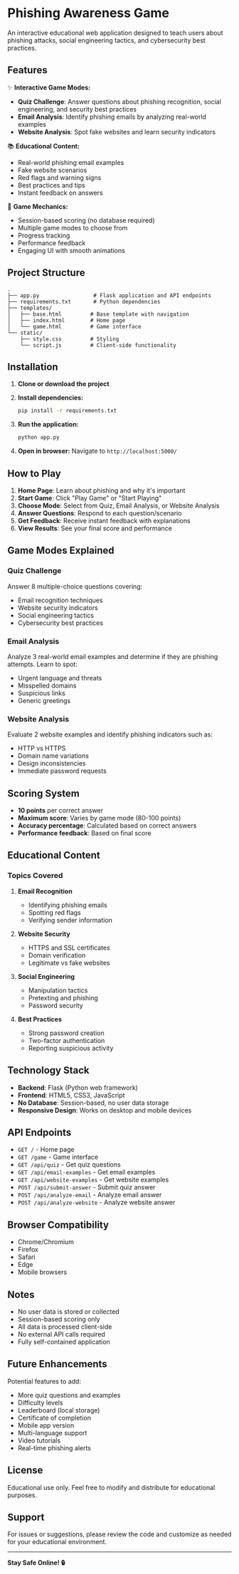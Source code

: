 #  Phishing Awareness Game

An interactive educational web application designed to teach users about phishing attacks, social engineering tactics, and cybersecurity best practices.

## Features

✨ **Interactive Game Modes:**
- **Quiz Challenge**: Answer questions about phishing recognition, social engineering, and security best practices
- **Email Analysis**: Identify phishing emails by analyzing real-world examples
- **Website Analysis**: Spot fake websites and learn security indicators

📚 **Educational Content:**
- Real-world phishing email examples
- Fake website scenarios
- Red flags and warning signs
- Best practices and tips
- Instant feedback on answers

🎯 **Game Mechanics:**
- Session-based scoring (no database required)
- Multiple game modes to choose from
- Progress tracking
- Performance feedback
- Engaging UI with smooth animations

## Project Structure

```
.
├── app.py                 # Flask application and API endpoints
├── requirements.txt       # Python dependencies
├── templates/
│   ├── base.html         # Base template with navigation
│   ├── index.html        # Home page
│   └── game.html         # Game interface
└── static/
    ├── style.css         # Styling
    └── script.js         # Client-side functionality
```

## Installation

1. **Clone or download the project**

2. **Install dependencies:**
   ```bash
   pip install -r requirements.txt
   ```

3. **Run the application:**
   ```bash
   python app.py
   ```

4. **Open in browser:**
   Navigate to `http://localhost:5000/`

## How to Play

1. **Home Page**: Learn about phishing and why it's important
2. **Start Game**: Click "Play Game" or "Start Playing"
3. **Choose Mode**: Select from Quiz, Email Analysis, or Website Analysis
4. **Answer Questions**: Respond to each question/scenario
5. **Get Feedback**: Receive instant feedback with explanations
6. **View Results**: See your final score and performance

## Game Modes Explained

### Quiz Challenge
Answer 8 multiple-choice questions covering:
- Email recognition techniques
- Website security indicators
- Social engineering tactics
- Cybersecurity best practices

### Email Analysis
Analyze 3 real-world email examples and determine if they are phishing attempts. Learn to spot:
- Urgent language and threats
- Misspelled domains
- Suspicious links
- Generic greetings

### Website Analysis
Evaluate 2 website examples and identify phishing indicators such as:
- HTTP vs HTTPS
- Domain name variations
- Design inconsistencies
- Immediate password requests

## Scoring System

- **10 points** per correct answer
- **Maximum score**: Varies by game mode (80-100 points)
- **Accuracy percentage**: Calculated based on correct answers
- **Performance feedback**: Based on final score

## Educational Content

### Topics Covered

1. **Email Recognition**
   - Identifying phishing emails
   - Spotting red flags
   - Verifying sender information

2. **Website Security**
   - HTTPS and SSL certificates
   - Domain verification
   - Legitimate vs fake websites

3. **Social Engineering**
   - Manipulation tactics
   - Pretexting and phishing
   - Password security

4. **Best Practices**
   - Strong password creation
   - Two-factor authentication
   - Reporting suspicious activity

## Technology Stack

- **Backend**: Flask (Python web framework)
- **Frontend**: HTML5, CSS3, JavaScript
- **No Database**: Session-based, no user data storage
- **Responsive Design**: Works on desktop and mobile devices

## API Endpoints

- `GET /` - Home page
- `GET /game` - Game interface
- `GET /api/quiz` - Get quiz questions
- `GET /api/email-examples` - Get email examples
- `GET /api/website-examples` - Get website examples
- `POST /api/submit-answer` - Submit quiz answer
- `POST /api/analyze-email` - Analyze email answer
- `POST /api/analyze-website` - Analyze website answer

## Browser Compatibility

- Chrome/Chromium
- Firefox
- Safari
- Edge
- Mobile browsers

## Notes

- No user data is stored or collected
- Session-based scoring only
- All data is processed client-side
- No external API calls required
- Fully self-contained application

## Future Enhancements

Potential features to add:
- More quiz questions and examples
- Difficulty levels
- Leaderboard (local storage)
- Certificate of completion
- Mobile app version
- Multi-language support
- Video tutorials
- Real-time phishing alerts

## License

Educational use only. Feel free to modify and distribute for educational purposes.

## Support

For issues or suggestions, please review the code and customize as needed for your educational environment.

---

**Stay Safe Online! 🔒**

